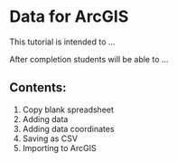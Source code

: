 # Data for ArcGIS

This tutorial is intended to ...

After completion students will be able to ...

## Contents:
1. Copy blank spreadsheet
2. Adding data
3. Adding data coordinates
4. Saving as CSV
5. Importing to ArcGIS
